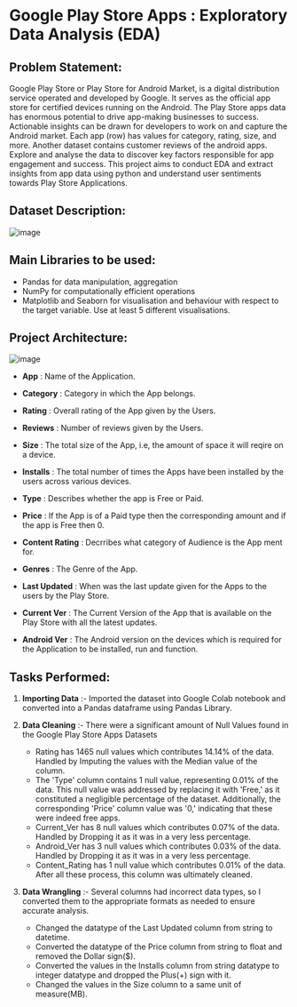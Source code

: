 # Google Play Store Apps : Exploratory Data Analysis (EDA)

## Problem Statement:

Google Play Store or Play Store for Android Market, is a digital distribution service operated and developed by Google. It serves as the official app store for certified devices running on the Android. The Play Store apps data has enormous potential to drive app-making businesses to success. Actionable insights can be drawn for developers to work on and capture the Android market. Each app (row) has values for category, rating, size, and more. Another dataset contains customer reviews of the android apps. Explore and analyse the data to discover key factors responsible for app engagement and success. This project aims to conduct EDA and extract insights from app data using python and understand user sentiments towards Play Store Applications.

## Dataset Description:

![image](https://github.com/sahil-kishor/Exploratory-Data-Analysis-EDA-Project/assets/159517524/4a3e714a-f9ad-428d-9cfc-34cb26be7726)

## Main Libraries to be used:

- Pandas for data manipulation, aggregation
- NumPy for computationally efficient operations
- Matplotlib and Seaborn for visualisation and behaviour with respect to the target variable. Use at least 5 different visualisations.

## Project Architecture:

![image](https://github.com/sahil-kishor/Exploratory-Data-Analysis-EDA-Project/assets/159517524/18a2a2e0-99be-471e-8ef4-77d19a9fe4d4)

- **App**	: Name of the Application.

- **Category** : Category in which the App belongs.

- **Rating** : Overall rating of the App given by the Users.	

- **Reviews** : Number of reviews given by the Users.

- **Size** : The total size of the App, i.e, the amount of space it will reqire on a device.	

- **Installs** : The total number of times the Apps have been installed by the users across various devices.	

- **Type** : Describes whether the app is Free or Paid.	

- **Price**	: If the App is of a Paid type then the corresponding amount and if the app is Free then 0.

- **Content Rating** : Decrribes what category of Audience is the App ment for.

- **Genres** : The Genre of the App.

- **Last Updated**	: When was the last update given for the Apps to the users by the Play Store.

- **Current Ver**	: The Current Version of the App that is available on the Play Store with all the latest updates.

- **Android Ver** : The Android version on the devices which is required for the Application to be installed, run and function.

## Tasks Performed:

1. **Importing Data** :- Imported the dataset into Google Colab notebook and converted into a Pandas dataframe using Pandas Library.

2. **Data Cleaning** :- There were a significant amount of Null Values found in the Google Play Store Apps Datasets
   - Rating has 1465 null values which contributes 14.14% of the data. Handled by Imputing the values with the Median value of the column.
   - The 'Type' column contains 1 null value, representing 0.01% of the data. This null value was addressed by replacing it with 'Free,' as it constituted a negligible percentage of the dataset. Additionally, the corresponding 'Price' column value was '0,' indicating that these were indeed free apps.
   - Current_Ver has 8 null values which contributes 0.07% of the data. Handled by Dropping it as it was in a very less percentage.
   - Android_Ver has 3 null values which contributes 0.03% of the data. Handled by Dropping it as it was in a very less percentage.
   - Content_Rating has 1 null value which contributes 0.01% of the data. After all these process, this column was ultimately cleaned.

3. **Data Wrangling** :- Several columns had incorrect data types, so I converted them to the appropriate formats as needed to ensure accurate analysis.
   - Changed the datatype of the Last Updated column from string to datetime.
   - Converted the datatype of the Price column from string to float and removed the Dollar sign($).
   - Converted the values in the Installs column from string datatype to integer datatype and dropped the Plus(+) sign with it.
   - Changed the values in the Size column to a same unit of measure(MB).



